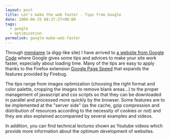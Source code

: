```yaml
---
layout: post
title: Let's make the web faster - Tips from Google
date: 2009-06-25 08:37:27+00:00
tags:
  - google
  - optimization
permalink: google-make-web-faster
---
```


Through [menéame](http://meneame.net/story/google-hagamos-web-sea-mas-rapida-ing) (a digg-like site) I have arrived to [a website from Google Code](https://developers.google.com/speed/) where Google gives some tips and advices to make your site work faster, especially about loading time. Many of the tips are easy to apply thanks to the Firefox extension [Google Page Speed](https://dl-ssl.google.com/page-speed/current/page-speed.xpi) that expands the features provided by Firebug.

<!-- more -->
The tips range from images optimization (choosing the right format and color palette, cropping the images to remove blank areas...) to the proper management of javascript and css scripts so that they can be downloaded in parallel and processed more quickly by the browser. Some features are to be implemented at the "server side" (as the cache, gzip compression and distribution of resources according to the necessity of cookies or not) and they are also explained accompanied by several examples and videos.

In addition, you can find technical lectures shown as Youtube videos which provide more information about the optimum development of websites.
